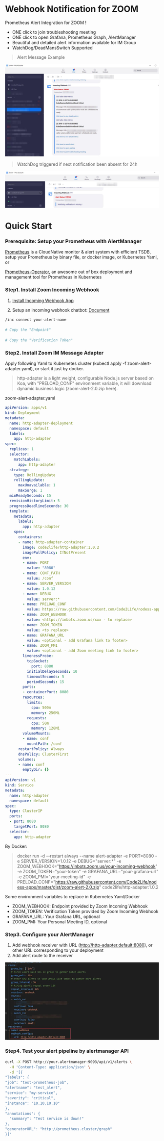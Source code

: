 # Webhook Notification for ZOOM

Prometheus Alert Integration for ZOOM !

- ONE click to join troubleshooting meeting
- ONE click to open Grafana, Prometheus Graph, AlertManager 
- Beautiful and detailed alert information available for IM Group
- WatchDog/DeadMansSwitch Supported

> Alert Message Example

![demo](resources/alert.jpg)

> WatchDog triggered if next notification been absent for 24h

![demo](resources/watchdog.jpg)

# Quick Start

### Prerequisite: Setup your Prometheus with AlertManager
[Prometheus](https://prometheus.io/docs/prometheus/latest/installation/) is a CloudNative monitor & alert system with efficient TSDB, setup your Prometheus by binary file, or docker image, or Kubernetes Yaml, or  

[Prometheus-Operator](https://github.com/coreos/kube-prometheus), an awesome out of box deployment and management tool for Prometheus in Kubernetes

### Step1. Install Zoom Incoming Webhook

1. [Install Incoming Webhook App](https://marketplace.zoom.us/apps/eH_dLuquRd-VYcOsNGy-hQ)

2. Setup an incoming webhook chatbot: [Document](https://zoomappdocs.docs.stoplight.io/incoming-webhook-chatbot)

```bash
/inc connect your-alert-name

# Copy the "Endpoint"

# Copy the "Verification Token"
```

### Step2. Install Zoom IM Message Adapter

Apply following Yaml to Kubernetes cluster (kubectl apply -f zoom-alert-adapter.yaml), or start it just by docker.

> http-adapter is a light weight, configurable Node.js server based on Koa, with "PRELOAD_CONF" environment variable, it will download dynamic business logic (zoom-alert-2.0.zip here).

zoom-alert-adapter.yaml
```yaml
apiVersion: apps/v1
kind: Deployment
metadata:
  name: http-adapter-deployment
  namespace: default
  labels:
    app: http-adapter
spec:
  replicas: 1
  selector:
    matchLabels:
      app: http-adapter
  strategy:
    type: RollingUpdate
    rollingUpdate:
      maxUnavailable: 1
      maxSurge: 1
  minReadySeconds: 15
  revisionHistoryLimit: 5
  progressDeadlineSeconds: 30
  template:
    metadata:
      labels:
        app: http-adapter
    spec:
      containers:
      - name: http-adapter-container
        image: code2life/http-adapter:1.0.2
        imagePullPolicy: IfNotPresent
        env:
        - name: PORT
          value: "8080"
        - name: CONF_PATH
          value: /conf
        - name: SERVER_VERSION
          value: 1.0.12
        - name: DEBUG
          value: server:*
        - name: PRELOAD_CONF
          value: https://raw.githubusercontent.com/Code2Life/nodess-apps/master/dist/zoom-alert-2.0.zip
        - name: ZOOM_WEBHOOK
          value: <https://inbots.zoom.us/xxx - to replace>
        - name: ZOOM_TOKEN
          value: <to replace>
        - name: GRAFANA_URL
          value: <optional - add Grafana link to footer>
        - name: ZOOM_PMI
          value: <optional - add Zoom meeting link to footer>
        livenessProbe:
          tcpSocket:
            port: 8080
          initialDelaySeconds: 10
          timeoutSeconds: 5
          periodSeconds: 15
        ports:
        - containerPort: 8080
        resources:
          limits:
            cpu: 500m
            memory: 256Mi
          requests:
            cpu: 50m
            memory: 128Mi
        volumeMounts:
        - name: conf
          mountPath: /conf
      restartPolicy: Always
      dnsPolicy: ClusterFirst
      volumes: 
      - name: conf
        emptyDir: {}
---
apiVersion: v1
kind: Service
metadata:
  name: http-adapter
  namespace: default
spec:
  type: ClusterIP
  ports:
  - port: 8080
    targetPort: 8080
  selector:
    app: http-adapter
```

By Docker:

> docker run -d --restart always --name alert-adapter -e PORT=8080 -e SERVER_VERSION=1.0.12 -e DEBUG="server:*" -e ZOOM_WEBHOOK="https://inbots.zoom.us/your-incoming-webhook" -e ZOOM_TOKEN="your-token" -e GRAFANA_URL="your-grafana-url" -e ZOOM_PMI="your-meeting-id" -e PRELOAD_CONF="https://raw.githubusercontent.com/Code2Life/nodess-apps/master/dist/zoom-alert-2.0.zip" code2life/http-adapter:1.0.2

Some environment variables to replace in Kubernetes Yaml/Docker
- ZOOM_WEBHOOK: Endpoint provided by Zoom Incoming Webhook
- ZOOM_TOKEN: Verification Token provided by Zoom Incoming Webhook
- GRAFANA_URL: Your Grafana URL, optional
- ZOOM_PMI: Your Personal Meeting ID, optional

### Step3. Configure your AlertManager

1. Add webhook receiver with URL (http://http-adapter.default:8080), or other URL corresponding to your deployment
2. Add alert route to the receiver

![AlertConf](resources/alert-conf.jpg)

### Step4. Test your alert pipeline by alertmanager API

```bash
curl -X POST http://your.alertmanager:9093/api/v1/alerts \
  -H 'Content-Type: application/json' \
  -d '[{
"labels": {
"job": "test-prometheus-job",
"alertname": "test_alert",
"service": "my-service",
"severity": "critical",
"instance": "10.10.10.10"
},
"annotations": {
  "summary": "Test service is down!"
},
"generatorURL": "http://prometheus.cluster/graph"
}]'
```